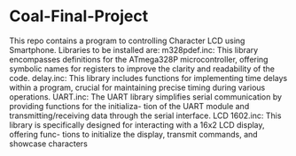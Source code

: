 # Coal-Final-Project
This repo contains a program to controlling Character LCD using Smartphone.
Libraries to be installed are:
   m328pdef.inc: 
This library encompasses definitions for the ATmega328P microcontroller, offering symbolic
names for registers to improve the clarity and readability of the code.
  delay.inc: 
This library includes functions for implementing time delays within a program, crucial for
maintaining precise timing during various operations.
  UART.inc: 
The UART library simplifies serial communication by providing functions for the initializa-
tion of the UART module and transmitting/receiving data through the serial interface.
  LCD 1602.inc: 
This library is specifically designed for interacting with a 16x2 LCD display, offering func-
tions to initialize the display, transmit commands, and showcase characters
